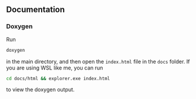 ## Documentation

### Doxygen
Run 
```bash
doxygen
```
in the main directory, and then open the `index.html` file in the `docs` folder. If you are using WSL like me, you can run
```bash
cd docs/html && explorer.exe index.html
```
to view the doxygen output.